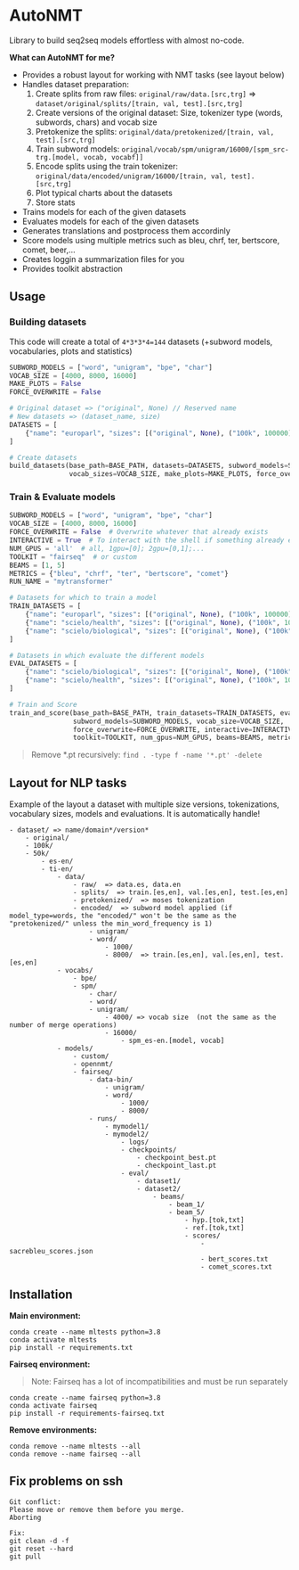 # AutoNMT


Library to build seq2seq models effortless with almost no-code.

**What can AutoNMT for me?**

- Provides a robust layout for working with NMT tasks (see layout below)
- Handles dataset preparation: 
  1) Create splits from raw files: `original/raw/data.[src,trg]` => `dataset/original/splits/[train, val, test].[src,trg]`
  2) Create versions of the original dataset: Size, tokenizer type (words, subwords, chars) and vocab size
  3) Pretokenize the splits: `original/data/pretokenized/[train, val, test].[src,trg]`
  4) Train subword models: `original/vocab/spm/unigram/16000/[spm_src-trg.[model, vocab, vocabf]]`
  5) Encode splits using the train tokenizer: `original/data/encoded/unigram/16000/[train, val, test].[src,trg]`
  6) Plot typical charts about the datasets
  7) Store stats
- Trains models for each of the given datasets
- Evaluates models for each of the given datasets
- Generates translations and postprocess them accordinly
- Score models using multiple metrics such as bleu, chrf, ter, bertscore, comet, beer,...
- Creates loggin a summarization files for you
- Provides toolkit abstraction


## Usage

### Building datasets

This code will create a total of `4*3*3*4=144` datasets (+subword models, vocabularies, plots and statistics)

```python
SUBWORD_MODELS = ["word", "unigram", "bpe", "char"] 
VOCAB_SIZE = [4000, 8000, 16000]
MAKE_PLOTS = False
FORCE_OVERWRITE = False

# Original dataset => ("original", None) // Reserved name
# New datasets => (dataset_name, size)
DATASETS = [
    {"name": "europarl", "sizes": [("original", None), ("100k", 100000), ("50k", 50000)], "languages": ["cs-en", "de-en", "es-en", "fr-en"]},
]

# Create datasets
build_datasets(base_path=BASE_PATH, datasets=DATASETS, subword_models=SUBWORD_MODELS,
               vocab_sizes=VOCAB_SIZE, make_plots=MAKE_PLOTS, force_overwrite=FORCE_OVERWRITE)
```

### Train & Evaluate models

```python
SUBWORD_MODELS = ["word", "unigram", "bpe", "char"]
VOCAB_SIZE = [4000, 8000, 16000]
FORCE_OVERWRITE = False  # Overwrite whatever that already exists
INTERACTIVE = True  # To interact with the shell if something already exists
NUM_GPUS = 'all'  # all, 1gpu=[0]; 2gpu=[0,1];...
TOOLKIT = "fairseq"  # or custom
BEAMS = [1, 5]
METRICS = {"bleu", "chrf", "ter", "bertscore", "comet"}
RUN_NAME = "mytransformer"

# Datasets for which to train a model
TRAIN_DATASETS = [
    {"name": "europarl", "sizes": [("original", None), ("100k", 100000), ("50k", 50000)], "languages": ["es-en", "pt-en"]},
    {"name": "scielo/health", "sizes": [("original", None), ("100k", 100000), ("50k", 50000)], "languages": ["es-en", "pt-en"]},
    {"name": "scielo/biological", "sizes": [("original", None), ("100k", 100000), ("50k", 50000)], "languages": ["es-en", "pt-en"]},
]

# Datasets in which evaluate the different models
EVAL_DATASETS = [
    {"name": "scielo/biological", "sizes": [("original", None), ("100k", 100000), ("50k", 50000)], "languages": ["es-en", "pt-en"]},
    {"name": "scielo/health", "sizes": [("original", None), ("100k", 100000), ("50k", 50000)], "languages": ["es-en", "pt-en"]},
]

# Train and Score
train_and_score(base_path=BASE_PATH, train_datasets=TRAIN_DATASETS, eval_datasets=EVAL_DATASETS, run_name=RUN_NAME,
                subword_models=SUBWORD_MODELS, vocab_size=VOCAB_SIZE,
                force_overwrite=FORCE_OVERWRITE, interactive=INTERACTIVE,
                toolkit=TOOLKIT, num_gpus=NUM_GPUS, beams=BEAMS, metrics=METRICS)
```

> Remove *.pt recursively: `find . -type f -name '*.pt' -delete`
 

## Layout for NLP tasks

Example of the layout a dataset with multiple size versions, tokenizations, vocabulary sizes, models and evaluations.
It is automatically handle!

```text
- dataset/ => name/domain*/version*
    - original/
    - 100k/
    - 50k/
        - es-en/
        - ti-en/
            - data/
                - raw/  => data.es, data.en
                - splits/  => train.[es,en], val.[es,en], test.[es,en]
                - pretokenized/  => moses tokenization
                - encoded/  => subword model applied (if model_type=words, the "encoded/" won't be the same as the "pretokenized/" unless the min_word_frequency is 1)
                    - unigram/
                    - word/
                        - 1000/
                        - 8000/  => train.[es,en], val.[es,en], test.[es,en]
            - vocabs/
                - bpe/
                - spm/
                    - char/
                    - word/
                    - unigram/
                        - 4000/ => vocab size  (not the same as the number of merge operations)
                        - 16000/
                            - spm_es-en.[model, vocab]
            - models/
                - custom/
                - opennmt/
                - fairseq/
                    - data-bin/
                        - unigram/
                        - word/
                            - 1000/
                            - 8000/
                    - runs/
                        - mymodel1/
                        - mymodel2/
                            - logs/
                            - checkpoints/
                                - checkpoint_best.pt
                                - checkpoint_last.pt
                            - eval/
                                - dataset1/
                                - dataset2/
                                    - beams/
                                        - beam_1/
                                        - beam_5/
                                            - hyp.[tok,txt]
                                            - ref.[tok,txt]
                                            - scores/
                                                - sacrebleu_scores.json
                                                - bert_scores.txt
                                                - comet_scores.txt

```

## Installation

**Main environment:**

```
conda create --name mltests python=3.8
conda activate mltests
pip install -r requirements.txt
```

**Fairseq environment:**

> Note: Fairseq has a lot of incompatibilities and must be run separately

```
conda create --name fairseq python=3.8
conda activate fairseq
pip install -r requirements-fairseq.txt
```

**Remove environments:**

```
conda remove --name mltests --all
conda remove --name fairseq --all
```

## Fix problems on ssh

```
Git conflict:
Please move or remove them before you merge.
Aborting

Fix:
git clean -d -f
git reset --hard
git pull
```
